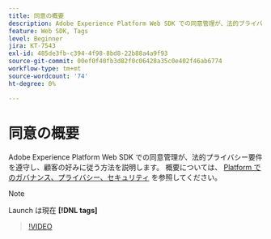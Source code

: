 ```yaml
---
title: 同意の概要
description: Adobe Experience Platform Web SDK での同意管理が、法的プライバシー要件を遵守し、顧客の好みに従う方法を説明します。
feature: Web SDK, Tags
level: Beginner
jira: KT-7543
exl-id: 485de3fb-c394-4f98-8bd8-22b88a4a9f93
source-git-commit: 00ef0f40fb3d82f0c06428a35c0e402f46ab6774
workflow-type: tm+mt
source-wordcount: '74'
ht-degree: 0%

---
```


# 同意の概要

Adobe Experience Platform Web SDK での同意管理が、法的プライバシー要件を遵守し、顧客の好みに従う方法を説明します。 概要については、 [Platform でのガバナンス、プライバシー、セキュリティ](https://experienceleague.adobe.com/docs/experience-platform/landing/governance-privacy-security/overview.html?lang=en#consent) を参照してください。

>[!NOTE]
>
> Launch は現在 **[!DNL tags]**

>[!VIDEO](https://video.tv.adobe.com/v/332693/?learn=on)

